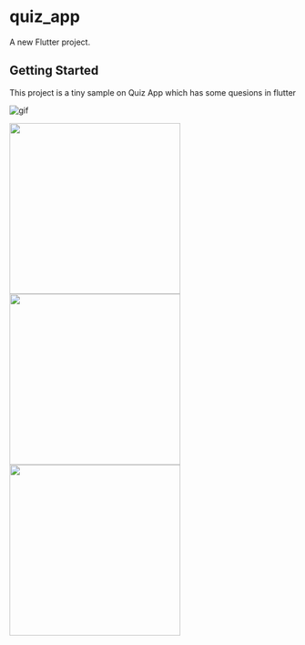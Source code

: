 # quiz_app

A new Flutter project.

## Getting Started

This project is a tiny sample on Quiz App which has some quesions in flutter

![gif](https://user-images.githubusercontent.com/58866707/153985631-2a757a02-7f18-4350-8b65-e2424ea7f191.gif)

<img src="https://user-images.githubusercontent.com/58866707/153985770-b660e4c1-d6d0-4ad7-80f9-10c731addecc.jpg" width="300" /> <img src="https://user-images.githubusercontent.com/58866707/153985939-9ed84962-8eca-4ced-906a-37f47f72d083.jpg" width="300" /> <img src="https://user-images.githubusercontent.com/58866707/153985943-55c59a4f-3384-4843-a0a0-b458ee398860.jpg" width="300" />

